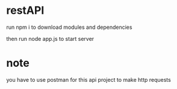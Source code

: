 # restAPI
run npm i to download modules and dependencies

then run node app.js to start server

# note
you have to use postman for this api project to make http requests
